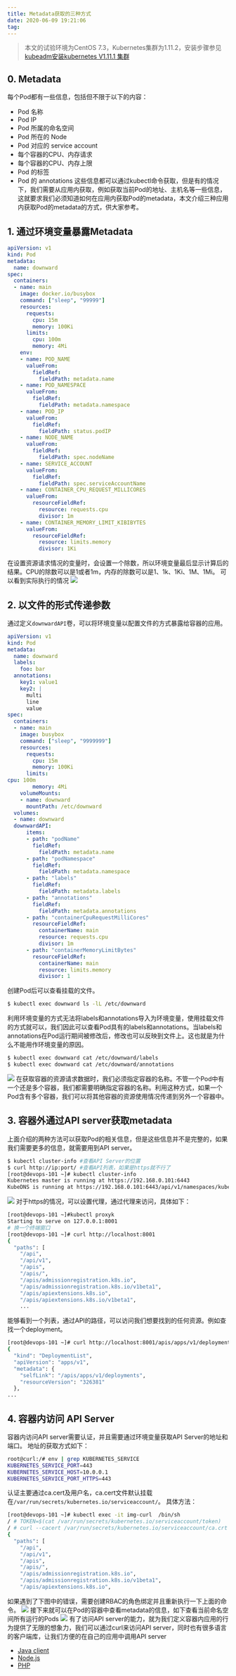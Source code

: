 ```yaml
---
title: Metadata获取的三种方式
date: 2020-06-09 19:21:06
tag: 
---
```


> 本文的试验环境为CentOS 7.3，Kubernetes集群为1.11.2，安装步骤参见[kubeadm安装kubernetes V1.11.1 集群](https://www.edulinks.cn/2018/07/24/20180724-kubeadm-install-kubernetes/)

## 0. Metadata

每个Pod都有一些信息，包括但不限于以下的内容：

* Pod 名称
* Pod IP
* Pod 所属的命名空间
* Pod 所在的 Node
* Pod 对应的 service account
* 每个容器的CPU、内存请求
* 每个容器的CPU、内存上限
* Pod 的标签
* Pod 的 annotations
这些信息都可以通过kubectl命令获取，但是有的情况下，我们需要从应用内获取，例如获取当前Pod的地址、主机名等一些信息，这就要求我们必须知道如何在应用内获取Pod的metadata，本文介绍三种应用内获取Pod的metadata的方式，供大家参考。

## 1. 通过环境变量暴露Metadata
```yaml
apiVersion: v1
kind: Pod
metadata:
  name: downward
spec:
  containers:
  - name: main
    image: docker.io/busybox
    command: ["sleep", "99999"]
    resources:
      requests:
        cpu: 15m
        memory: 100Ki
      limits:
        cpu: 100m
        memory: 4Mi
    env:
    - name: POD_NAME
      valueFrom:
        fieldRef:
          fieldPath: metadata.name
    - name: POD_NAMESPACE
      valueFrom:
        fieldRef:
          fieldPath: metadata.namespace
    - name: POD_IP
      valueFrom:
        fieldRef:
          fieldPath: status.podIP
    - name: NODE_NAME
      valueFrom:
        fieldRef:
          fieldPath: spec.nodeName
    - name: SERVICE_ACCOUNT
      valueFrom:
        fieldRef:
          fieldPath: spec.serviceAccountName
    - name: CONTAINER_CPU_REQUEST_MILLICORES
      valueFrom:
        resourceFieldRef:
          resource: requests.cpu
          divisor: 1m
    - name: CONTAINER_MEMORY_LIMIT_KIBIBYTES
      valueFrom:
        resourceFieldRef:
          resource: limits.memory
          divisor: 1Ki
```
在设置资源请求情况的变量时，会设置一个除数，所以环境变量最后显示计算后的结果。CPU的除数可以是1或者1m，内存的除数可以是1、1k、1Ki、1M、1Mi。
可以看到实际执行的情况
![](20200609-kubernetes-get-metadata/39469-20181105194658945-1388935092.png)

## 2. 以文件的形式传递参数
通过定义```downwardAPI```卷，可以将环境变量以配置文件的方式暴露给容器的应用。
```yaml
apiVersion: v1
kind: Pod
metadata:
  name: downward
  labels:
    foo: bar
  annotations:
    key1: value1
    key2: |
      multi
      line
      value
spec:
  containers:
  - name: main
    image: busybox
    command: ["sleep", "9999999"]
    resources:
      requests:
        cpu: 15m
        memory: 100Ki
      limits:
cpu: 100m
        memory: 4Mi
    volumeMounts:
    - name: downward
      mountPath: /etc/downward
  volumes:
  - name: downward
  downwardAPI:
      items:
      - path: "podName"
        fieldRef:
          fieldPath: metadata.name
      - path: "podNamespace"
        fieldRef:
          fieldPath: metadata.namespace
      - path: "labels"
        fieldRef:
          fieldPath: metadata.labels
      - path: "annotations"
        fieldRef:
          fieldPath: metadata.annotations
      - path: "containerCpuRequestMilliCores"
        resourceFieldRef:
          containerName: main
          resource: requests.cpu
          divisor: 1m
      - path: "containerMemoryLimitBytes"
        resourceFieldRef:
          containerName: main
          resource: limits.memory
          divisor: 1
```
创建Pod后可以查看挂载的文件。
```bash
$ kubectl exec downward ls -lL /etc/downward
```
利用环境变量的方式无法将labels和annotations导入为环境变量，使用挂载文件的方式就可以，我们因此可以查看Pod具有的labels和annotations。当labels和annotations在Pod运行期间被修改后，修改也可以反映到文件上。这也就是为什么不能用作环境变量的原因。
```bash
$ kubectl exec downward cat /etc/downward/labels
$ kubectl exec downward cat /etc/downward/annotations
```
![](20200609-kubernetes-get-metadata/39469-20181105194628401-872467247.png)
在获取容器的资源请求数据时，我们必须指定容器的名称。不管一个Pod中有一个还是多个容器，我们都需要明确指定容器的名称。利用这种方式，如果一个Pod含有多个容器，我们可以将其他容器的资源使用情况传递到另外一个容器中。

## 3. 容器外通过API server获取metadata
上面介绍的两种方法可以获取Pod的相关信息，但是这些信息并不是完整的，如果我们需要更多的信息，就需要用到API server。
```bash
$ kubectl cluster-info #查看API Server的位置
$ curl http://ip:port/ #查看API列表，如果是https就不行了
[root@devops-101 ~]# kubectl cluster-info
Kubernetes master is running at https://192.168.0.101:6443
KubeDNS is running at https://192.168.0.101:6443/api/v1/namespaces/kube-system/services/kube-dns:dns/proxy
```
![](20200609-kubernetes-get-metadata/39469-20181105194605439-2013216055.png)
对于https的情况，可以设置代理，通过代理来访问，具体如下：

```bash
[root@devops-101 ~]#kubectl proxyk
Starting to serve on 127.0.0.1:8001
# 换一个终端窗口
[root@devops-101 ~]# curl http://localhost:8001
{
  "paths": [
    "/api",
    "/api/v1",
    "/apis",
    "/apis/",
    "/apis/admissionregistration.k8s.io",
    "/apis/admissionregistration.k8s.io/v1beta1",
    "/apis/apiextensions.k8s.io",
    "/apis/apiextensions.k8s.io/v1beta1",
    ...
```
能够看到一个列表，通过API的路径，可以访问我们想要找到的任何资源。例如查找一个deployment。
```bash
[root@devops-101 ~]# curl http://localhost:8001/apis/apps/v1/deployments
{
  "kind": "DeploymentList",
  "apiVersion": "apps/v1",
  "metadata": {
    "selfLink": "/apis/apps/v1/deployments",
    "resourceVersion": "326381"
  },
...
```

## 4. 容器内访问 API Server
容器内访问API server需要认证，并且需要通过环境变量获取API Server的地址和端口。
地址的获取方式如下：
```bash
root@curl:/# env | grep KUBERNETES_SERVICE
KUBERNETES_SERVICE_PORT=443
KUBERNETES_SERVICE_HOST=10.0.0.1
KUBERNETES_SERVICE_PORT_HTTPS=443
```
认证主要通过ca.cert及用户名，ca.cert文件默认挂载在```/var/run/secrets/kubernetes.io/serviceaccount/```。
具体方法：
```bash
[root@devops-101 ~]# kubectl exec -it img-curl  /bin/sh 
/ # TOKEN=$(cat /var/run/secrets/kubernetes.io/serviceaccount/token)
/ # curl --cacert /var/run/secrets/kubernetes.io/serviceaccount/ca.crt -H "Authorization: Bearer $TOKEN" https://kubernetes
{
  "paths": [
    "/api",
    "/api/v1",
    "/apis",
    "/apis/",
    "/apis/admissionregistration.k8s.io",
    "/apis/admissionregistration.k8s.io/v1beta1",
    "/apis/apiextensions.k8s.io",
```
如果遇到了下图中的错误，需要创建RBAC的角色绑定并且重新执行一下上面的命令。
![](20200609-kubernetes-get-metadata/39469-20181105194534342-171050123.png)
接下来就可以在Pod的容器中查看metadata的信息，如下查看当前命名空间所有运行的Pods
![](20200609-kubernetes-get-metadata/39469-20181105194521465-2032230383.png)
有了访问API server的能力，就为我们定义容器内应用的行为提供了无限的想象力，我们可以通过curl来访问API server，同时也有很多语言的客户端库，让我们方便的在自己的应用中调用API server

* [Java client](https://github.com/fabric8io/kubernetes-client)
* [Node.js](https://github.com/tenxcloud/node-kubernetes-client)
* [PHP](https://github.com/devstub/kubernetes-api-php-client)












